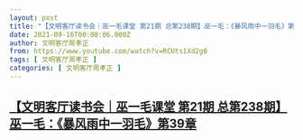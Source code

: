 ```yaml
---
layout: post
title: "【文明客厅读书会｜巫一毛课堂 第21期 总第238期】巫一毛：《暴风雨中一羽毛》第39章"
date: 2021-09-16T00:00:06.000Z
author: 文明客厅周孝正
from: https://www.youtube.com/watch?v=RCUts1Xd2g0
tags: [ 文明客厅周孝正 ]
categories: [ 文明客厅周孝正 ]
---
```

<!--1631750406000-->
[【文明客厅读书会｜巫一毛课堂 第21期 总第238期】巫一毛：《暴风雨中一羽毛》第39章](https://www.youtube.com/watch?v=RCUts1Xd2g0)
------

<div>

</div>
